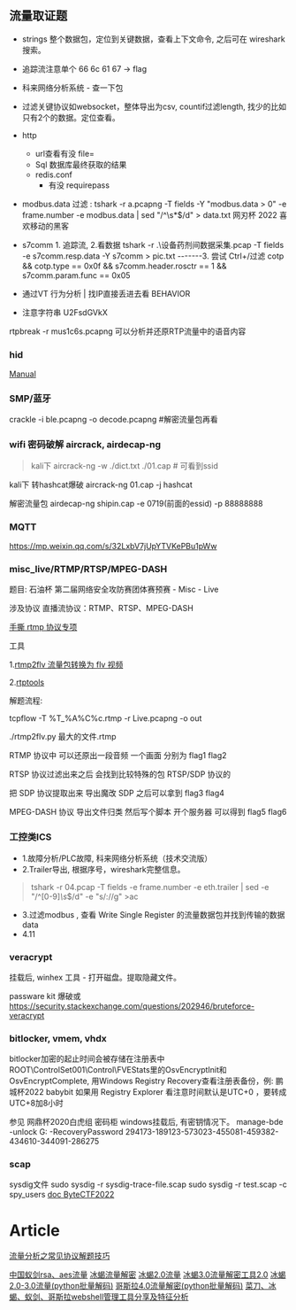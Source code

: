 ## 流量取证题
* strings 整个数据包，定位到关键数据，查看上下文命令, 之后可在 wireshark搜索。
* 追踪流注意单个 66 6c 61 67 -> flag
* 科来网络分析系统 - 查一下包
* 过滤关键协议如websocket，整体导出为csv, countif过滤length, 找少的比如只有2个的数据。定位查看。
* http
    * url查看有没 file=
    * Sql 数据库最终获取的结果
    * redis.conf
        * 有没 requirepass

* modbus.data 过滤 : tshark -r a.pcapng -T fields -Y "modbus.data > 0" -e frame.number -e modbus.data | sed "/^\s\*$/d" >
  data.txt 网刃杯 2022 喜欢移动的黑客

* s7comm 1. 追踪流, 2.看数据 tshark -r .\设备药剂间数据采集.pcap -T fields -e s7comm.resp.data -Y s7comm > pic.txt
  -------3. 尝试 Ctrl+/过滤 cotp && cotp.type == 0x0f && s7comm.header.rosctr == 1 && s7comm.param.func == 0x05

* 通过VT 行为分析 | 找IP直接丢进去看 BEHAVIOR
* 注意字符串 U2FsdGVkX

rtpbreak -r mus1c6s.pcapng 可以分析并还原RTP流量中的语音内容

### hid
[Manual](http://www.usb.org/developers/hidpage/Hut1_12v2.pdf)

### SMP/蓝牙

crackle -i ble.pcapng -o decode.pcapng #解密流量包再看

### wifi 密码破解 aircrack, airdecap-ng

> kali下
> aircrack-ng -w ./dict.txt ./01.cap # 可看到ssid

kali下 转hashcat爆破
aircrack-ng 01.cap -j hashcat

解密流量包
airdecap-ng shipin.cap -e 0719(前面的essid) -p 88888888

### MQTT

https://mp.weixin.qq.com/s/32LxbV7jUpYTVKePBu1pWw

### misc_live/RTMP/RTSP/MPEG-DASH

题目: 石油杯 第二届网络安全攻防赛团体赛预赛 - Misc - Live

涉及协议 直播流协议：RTMP、RTSP、MPEG-DASH

[手撕 rtmp 协议专项](https://mp.weixin.qq.com/mp/homepage?__biz=MzAwODM5OTM2Ng==&hid=7&sn=0192ad4506003b7b13d5efde0ff15312)

工具

1.[rtmp2flv 流量包转换为 flv 视频](https://github.com/quo/rtmp2flv)

2.[rtptools](https://github.com/irtlab/rtptools)

解题流程:

tcpflow -T %T\_%A%C%c.rtmp -r Live.pcapng -o out

./rtmp2flv.py 最大的文件.rtmp

RTMP 协议中 可以还原出一段音频 一个画面 分别为 flag1 flag2

RTSP 协议过滤出来之后 会找到比较特殊的包 RTSP/SDP 协议的

把 SDP 协议提取出来 导出魔改 SDP 之后可以拿到 flag3 flag4

MPEG-DASH 协议 导出文件归类 然后写个脚本 开个服务器 可以得到 flag5 flag6

### 工控类ICS

* 1.故障分析/PLC故障, 科来网络分析系统（技术交流版）
* 2.Trailer导出, 根据序号，wireshark完整信息。

> tshark -r 04.pcap -T fields -e frame.number -e eth.trailer | sed -e "/^[0-9]*\s*$/d" -e "s/://g" >ac

* 3.过滤modbus , 查看 Write Single Register 的流量数据包并找到传输的数据data
* 4.11

### veracrypt

挂载后, winhex 工具 - 打开磁盘。提取隐藏文件。

passware kit 爆破或 https://security.stackexchange.com/questions/202946/bruteforce-veracrypt

### bitlocker, vmem, vhdx

bitlocker加密的起止时间会被存储在注册表中 ROOT\ControlSet001\Control\FVEStats里的OsvEncryptInit和OsvEncryptComplete,
用Windows Registry Recovery查看注册表备份，例: 鹏城杯2022 babybit
如果用 Registry Explorer 看注意时间默认是UTC+0 ，要转成UTC+8加8小时

参见 网鼎杯2020白虎组 密码柜
windows挂载后, 有密钥情况下。
manage-bde -unlock G: -RecoveryPassword 294173-189123-573023-455081-459382-434610-344091-286275


### scap

sysdig文件
sudo sysdig -r sysdig-trace-file.scap
sudo sysdig -r test.scap -c spy_users
[doc ByteCTF2022 ](https://bytedance.feishu.cn/docx/doxcnWmtkIItrGokckfo1puBtCh)

# Article
[流量分析之常见协议解题技巧](https://mp.weixin.qq.com/s/NwoHi8AMqZrE9HvPJo6ABw)

[中国蚁剑rsa、aes流量](https://www.bilibili.com/video/BV19P411T7kw/)
[冰蝎流量解密](https://github.com/melody27/behinder_decrypt#readme)
[冰蝎2.0流量](https://www.bilibili.com/video/BV1hB4y1q7Xa/)
[冰蝎3.0流量解密工具2.0](https://www.bilibili.com/video/BV1uT411J7zD/)
[冰蝎2.0-3.0流量(python批量解码)](https://www.bilibili.com/video/BV1Sd4y1s7vY/)
[哥斯拉4.0流量解密(python批量解码)](https://www.bilibili.com/video/BV1u14y1J7Sj/)
[菜刀、冰蝎、蚁剑、哥斯拉webshell管理工具分享及特征分析](https://mp.weixin.qq.com/s/4KGUNeC1l_X9pbqerkk4zQ)

